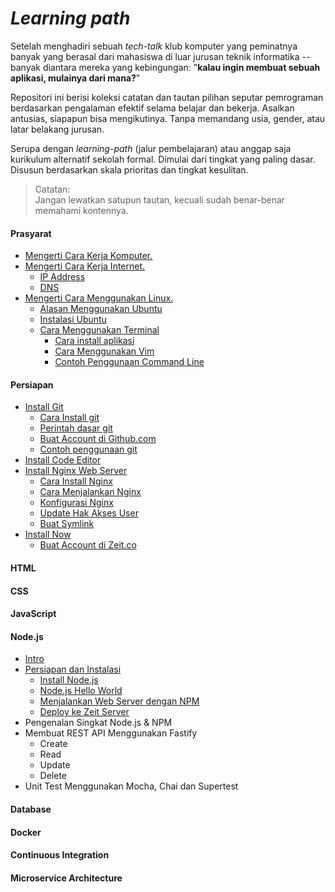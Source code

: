 # *Learning path*

Setelah menghadiri sebuah *tech-talk* klub komputer yang peminatnya banyak yang berasal dari mahasiswa di luar jurusan teknik informatika -- banyak diantara mereka yang kebingungan: "**kalau ingin membuat sebuah aplikasi, mulainya dari mana?**"

Repositori ini berisi koleksi catatan dan tautan pilihan seputar pemrograman berdasarkan pengalaman efektif selama belajar dan bekerja. Asalkan antusias, siapapun bisa mengikutinya. Tanpa memandang usia, gender, atau latar belakang jurusan. 

Serupa dengan *learning-path* (jalur pembelajaran) atau anggap saja kurikulum alternatif sekolah formal. Dimulai dari tingkat yang paling dasar. Disusun berdasarkan skala prioritas dan tingkat kesulitan. 

> Catatan:   
> Jangan lewatkan satupun tautan, kecuali sudah benar-benar memahami kontennya.

#### Prasyarat  
- [Mengerti Cara Kerja Komputer.](komputer/readme.md)
- [Mengerti Cara Kerja Internet.](internet/readme.md)
  - [IP Address](internet/readme.md#ip-address)
  - [DNS](internet/readme.md#dns)
- [Mengerti Cara Menggunakan Linux.](linux/readme.md)
  - [Alasan Menggunakan Ubuntu](linux/readme.md#alasan-menggunakan-ubuntu)
  - [Instalasi Ubuntu](linux/readme.md#instalasi-ubuntu)
  - [Cara Menggunakan Terminal](linux/readme.md#cara-menggunakan-terminal)
    - [Cara install aplikasi](linux/readme.md#cara-install-aplikasi)
    - [Cara Menggunakan Vim](linux/readme.md#cara-menggunakan-vim)
    - [Contoh Penggunaan Command Line](linux/readme.md#contoh-penggunaan-command-line)

#### Persiapan
- [Install Git](git/readme.md)
  - [Cara Install git](git#cara-install-git)
  - [Perintah dasar git](git#perintah-dasar-git)
  - [Buat Account di Github.com](git#buat-account-di-githubcom)
  - [Contoh penggunaan git](git#contoh-penggunaan-git)
- [Install Code Editor](persiapan.md#install-vscode)
- [Install Nginx Web Server](nginx/readme.md)
  - [Cara Install Nginx](nginx/readme.md#cara-install-nginx)
  - [Cara Menjalankan Nginx](nginx/readme.md#cara-menjalankan-nginx)
  - [Konfigurasi Nginx](nginx/readme.md#konfigurasi-nginx)
  - [Update Hak Akses User](nginx/readme.md#update-hak-akses-user)
  - [Buat Symlink](nginx/readme.md#buat-symlink)
- [Install Now](persiapan.md#install-now)
  - [Buat Account di Zeit.co](persiapan.md#buat-account-zeitco)

#### HTML
#### CSS
#### JavaScript
#### Node.js
- [Intro](node.js)
- [Persiapan dan Instalasi](node.js/anoa/readme.md)
  - [Install Node.js](node.js/anoa/readme.md#install-nodejs)
  - [Node.js Hello World](node.js/anoa/readme.md#nodejs-hello-world)
  - [Menjalankan Web Server dengan NPM](node.js/anoa/readme.md#menjalankan-web-server-dengan-npm)
  - [Deploy ke Zeit Server](node.js/anoa/readme.md#deploy-ke-zeit-server)
- Pengenalan Singkat Node.js & NPM
- Membuat REST API Menggunakan Fastify
  - Create
  - Read
  - Update
  - Delete
- Unit Test Menggunakan Mocha, Chai dan Supertest

#### Database
#### Docker
#### Continuous Integration
#### Microservice Architecture
